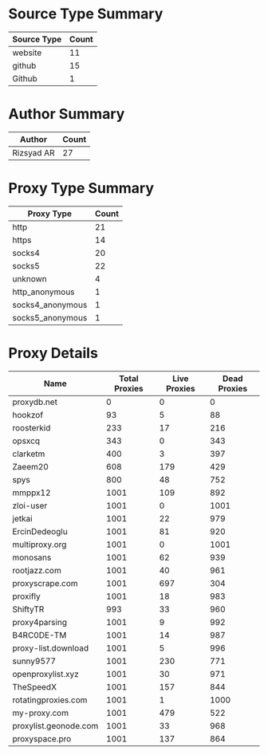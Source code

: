 # Source Type Summary

| Source Type | Count |
|-------------|-------|
| website | 11 |
| github | 15 |
| Github | 1 |


# Author Summary

| Author | Count |
|--------|-------|
| Rizsyad AR | 27 |


# Proxy Type Summary

| Proxy Type | Count |
|------------|-------|
| http | 21 |
| https | 14 |
| socks4 | 20 |
| socks5 | 22 |
| unknown | 4 |
| http_anonymous | 1 |
| socks4_anonymous | 1 |
| socks5_anonymous | 1 |


# Proxy Details

| Name | Total Proxies | Live Proxies | Dead Proxies |
|------|---------------|--------------|---------------|
| proxydb.net | 0 | 0 | 0 |
| hookzof | 93 | 5 | 88 |
| roosterkid | 233 | 17 | 216 |
| opsxcq | 343 | 0 | 343 |
| clarketm | 400 | 3 | 397 |
| Zaeem20 | 608 | 179 | 429 |
| spys | 800 | 48 | 752 |
| mmppx12 | 1001 | 109 | 892 |
| zloi-user | 1001 | 0 | 1001 |
| jetkai | 1001 | 22 | 979 |
| ErcinDedeoglu | 1001 | 81 | 920 |
| multiproxy.org | 1001 | 0 | 1001 |
| monosans | 1001 | 62 | 939 |
| rootjazz.com | 1001 | 40 | 961 |
| proxyscrape.com | 1001 | 697 | 304 |
| proxifly | 1001 | 18 | 983 |
| ShiftyTR | 993 | 33 | 960 |
| proxy4parsing | 1001 | 9 | 992 |
| B4RC0DE-TM | 1001 | 14 | 987 |
| proxy-list.download | 1001 | 5 | 996 |
| sunny9577 | 1001 | 230 | 771 |
| openproxylist.xyz | 1001 | 30 | 971 |
| TheSpeedX | 1001 | 157 | 844 |
| rotatingproxies.com | 1001 | 1 | 1000 |
| my-proxy.com | 1001 | 479 | 522 |
| proxylist.geonode.com | 1001 | 33 | 968 |
| proxyspace.pro | 1001 | 137 | 864 |
